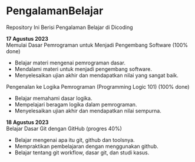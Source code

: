 # PengalamanBelajar

Repository Ini Berisi Pengalaman Belajar di Dicoding

**17 Agustus 2023**  
Memulai Dasar Pemrograman untuk Menjadi Pengembang Software (100% done) 
  * Belajar materi mengenai pemrograman dasar.
  * Mendalami materi untuk menjadi pengembang software.
  * Menyelesaikan ujian akhir dan mendapatkan nilai yang sangat baik.

Pengenalan ke Logika Pemrograman (Programming Logic 101) (100% done)
  * Belajar memahami dasar logika.
  * Mempelajari beragam logika dalam pemrograman.
  * Menyelesaikan ujian akhir dan mendapatkan nilai sempurna.
    
**18 Agustus 2023**  
Belajar Dasar Git dengan GitHub (progres 40%)
  * Belajar mengenai apa itu git, github dan toolsnya.
  * Mempraktikan pembelajaran dengan menggunakan github.
  * Belajar tentang git workflow, dasar git, dan studi kasus.
